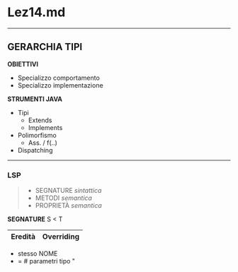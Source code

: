 # Lez14.md

---

## GERARCHIA TIPI

**OBIETTIVI**

  + Specializzo comportamento  
  + Specializzo implementazione  

**STRUMENTI JAVA**

  + Tipi 
    + Extends  
    + Implements  
  + Polimorfismo  
    + Ass. / f(..)  
  + Dispatching

---

### LSP

> + SEGNATURE  *sintattica* 
> + METODI    *semantica*
> + PROPRIETÀ  *semantica*


**SEGNATURE** S < T 

| **Eredità** | **Overriding** |
| --- | --- |

+ stesso NOME  
+ = # parametri
    tipo "
